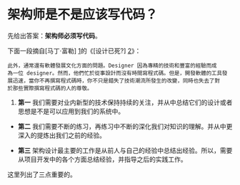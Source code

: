# 架构师是不是应该写代码？

先给出答案：**架构师必须写代码**。

下面一段摘自[马丁·富勒] [1]的《[设计已死?] [2]》：

```
此外，通常還有軟體發展文化方面的問題。Designer 因為專精的技術和豐富的經驗而成為一位 designer。然而，他們忙於從事設計而沒有時間寫程式碼。但是，開發軟體的工具發展迅速，當你不再撰寫程式碼時，你不只是錯失了技術潮流所發生的改變，同時也失去了對於那些實際撰寫程式碼的人的尊敬。
```

1. **第一**
我们需要对业内新型的技术保持持续的关注，并从中总结它们的设计或者思想是不是可以应用到我们的系统中。

- **第二**
我们需要不断的练习，再练习中不断的深化我们对知识的理解。并从中更深入的提炼出我们之前的经验。

- **第三**
架构设计最主要的工作是从前人与自己的经验中总结出经验。所以，需要从项目开发中的各个方面总结经验，并指导之后的实践工作。

这里列出了三点重要的。


[1]: http://www.martinfowler.com/ "马丁·富勒"
[2]: http://www.martinfowler.com/articles/designDead.html "设计已死?"
